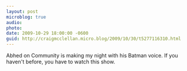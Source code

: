 ```yaml
---
layout: post
microblog: true
audio: 
photo: 
date: 2009-10-29 18:00:00 -0600
guid: http://craigmcclellan.micro.blog/2009/10/30/t5277116310.html
---
```

Abhed on Community is making my night with his Batman voice. If you haven't before, you have to watch this show.
